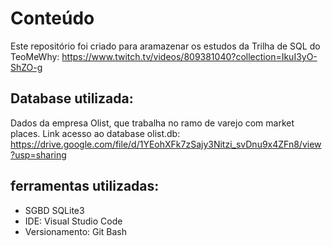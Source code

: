 # Conteúdo

Este repositório foi criado para aramazenar os estudos da Trilha de SQL do TeoMeWhy: https://www.twitch.tv/videos/809381040?collection=IkuI3yO-ShZO-g

## Database utilizada: 

Dados da empresa Olist, que trabalha no ramo de varejo com market places. 
Link acesso ao database olist.db: https://drive.google.com/file/d/1YEohXFk7zSajy3Nitzi_svDnu9x4ZFn8/view?usp=sharing

## ferramentas utilizadas:
- SGBD SQLite3
- IDE: Visual Studio Code
- Versionamento: Git Bash
